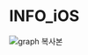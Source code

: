 # INFO_iOS

![graph 복사본](https://user-images.githubusercontent.com/102890390/232639966-8f6a46ee-b393-4de8-b142-aef097ab2673.png)
